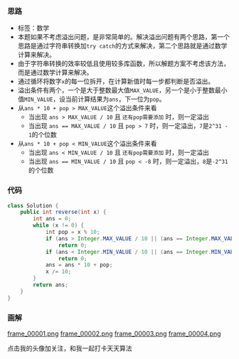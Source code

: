 ### 思路

- 标签：数学
- 本题如果不考虑溢出问题，是非常简单的。解决溢出问题有两个思路，第一个思路是通过字符串转换加`try catch`的方式来解决，第二个思路就是通过数学计算来解决。
- 由于字符串转换的效率较低且使用较多库函数，所以解题方案不考虑该方法，而是通过数学计算来解决。
- 通过循环将数字`x`的每一位拆开，在计算新值时每一步都判断是否溢出。
- 溢出条件有两个，一个是大于整数最大值`MAX_VALUE`，另一个是小于整数最小值`MIN_VALUE`，设当前计算结果为`ans`，下一位为`pop`。
- 从`ans * 10 + pop > MAX_VALUE`这个溢出条件来看
  - 当出现 `ans > MAX_VALUE / 10` 且 `还有pop需要添加` 时，则一定溢出
  - 当出现 `ans == MAX_VALUE / 10` 且 `pop > 7` 时，则一定溢出，`7`是`2^31 - 1`的个位数
- 从`ans * 10 + pop < MIN_VALUE`这个溢出条件来看
  - 当出现 `ans < MIN_VALUE / 10` 且 `还有pop需要添加` 时，则一定溢出
  - 当出现 `ans == MIN_VALUE / 10` 且 `pop < -8` 时，则一定溢出，`8`是`-2^31`的个位数

### 代码

```java
class Solution {
    public int reverse(int x) {
        int ans = 0;
        while (x != 0) {
            int pop = x % 10;
            if (ans > Integer.MAX_VALUE / 10 || (ans == Integer.MAX_VALUE / 10 && pop > 7)) 
                return 0;
            if (ans < Integer.MIN_VALUE / 10 || (ans == Integer.MIN_VALUE / 10 && pop < -8)) 
                return 0;
            ans = ans * 10 + pop;
            x /= 10;
        }
        return ans;
    }
}
```

### 画解

  [frame_00001.png](https://pic.leetcode-cn.com/b1452fb9e9d44368a402f2d64b3da349bd7c38d8ce44b770c625ef4c23ff8f23-frame_00001.png)  [frame_00002.png](https://pic.leetcode-cn.com/3c56793c0fce22deb6e897c5561a278169eaff054726a1d34ce70e6dba47903b-frame_00002.png)  [frame_00003.png](https://pic.leetcode-cn.com/5afd276b102b1ba658d9998ba8ba2b52705ea98e115ad502fcccc976ba59ee18-frame_00003.png)  [frame_00004.png](https://pic.leetcode-cn.com/b75f704d74328a4e348c62ad6105b4a48571c0291d7028b91b6b960ff85b4a4c-frame_00004.png) 

点击我的头像加关注，和我一起打卡天天算法